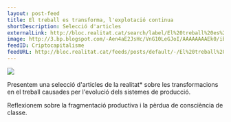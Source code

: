 ```yaml
---
layout: post-feed
title: El treball es transforma, l'explotació continua
shortDescription: Selecció d'articles
externalLink: http://bloc.realitat.cat/search/label/El%20treball%20es%20transforma
image: http://3.bp.blogspot.com/-Aen4aE2JsHc/VnG10LeGJoI/AAAAAAAAEk0/ibDyejVqy_4/s1600/mateixaexplotacio-web.jpg
feedID: Criptocapitalisme
feedURL: http://bloc.realitat.cat/feeds/posts/default/-/El%20treball%20es%20transforma
---
```


<img class="button-profile" src="https://4.bp.blogspot.com/-x3v9xz2Tdjg/WHbRa_lFWLI/AAAAAAAAFXI/TY47HYb5am02DCaPL5vqXsmbzaWUqIJ7gCLcB/s800/camarada-robot.jpg">
<p class="lead">Presentem una selecció d'articles de la realitat* sobre les transformacions en el treball causades per l'evolució dels sistemes de producció.</p>
<p class="laed">Reflexionem sobre la fragmentació productiva i la pèrdua de consciència de classe. </p>
